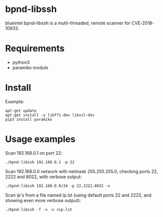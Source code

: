 # bpnd-libssh


blueintel bpnd-libssh is a multi-threaded, remote scanner for CVE-2018-10933.  

# Requirements

* python3
* paramiko module

# Install

Example:

```
apt-get update
apt-get install -y libffi-dev libssl-dev
pip3 install paramiko
```

# Usage examples

Scan 192.168.0.1 on port 22:

```
./bpnd-libssh 192.168.0.1 -p 22
```

Scan 192.168.0.0 network with netmask 255.255.255.0, checking ports 22, 2222 and 8022, with verbose output:

```
./bpnd-libssh 192.168.0.0/24 -p 22,2222,8022 -v
```

Scan ip's from a file named ip.lst (using default ports 22 and 2222, and showing even more verbose output):

```
./bpnd-libssh -f -v -v <ip.lst
```

